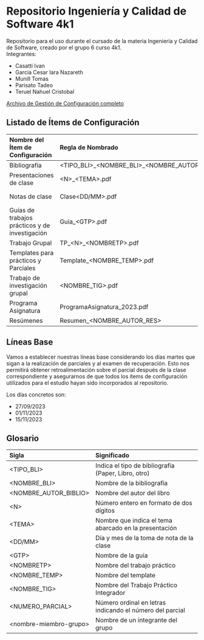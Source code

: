 # Repositorio Ingeniería y Calidad de Software 4k1
Repositorio para el uso durante el cursado de la materia Ingeniería y Calidad de Software, creado por el grupo 6 curso 4k1.  
Integrantes:
- Casatti Ivan
- Garcia Cesar Iara Nazareth
- Munill Tomas
- Parisato Tadeo
- Teruel Nahuel Cristobal

[Archivo de Gestión de Configuración completo](/Práctico/TP_04/TP_04_Herramientas%20de%20SCM.pdf)

## Listado de Ítems de Configuración
| Nombre del Ítem de Configuración                | Regla de Nombrado                                                     | Ubicación Física  |
| :---------------------------------------------- | :-------------------------------------------------------------------- | :------------ |
| Bibliografía                                    | &lt;TIPO_BLI&gt;\_&lt;NOMBRE_BLI&gt;\_&lt;NOMBRE_AUTOR_BIBLIO&gt;.pdf | /ISW2023/Teórico/Bibliografía  |
| Presentaciones de clase                         | &lt;N&gt;_&lt;TEMA&gt;.pdf                                            | /ISW2023/Teórico/Unidad_&lt;N&gt;/PresentacionesDeClases  |
| Notas de clase                                  | Clase&lt;DD/MM&gt;.pdf                                                | /ISW2023/Teórico/Unidad_&lt;N&gt;/TomaDeNotasDeClases/NotasDe&lt;nombre-miembro-grupo&gt;  |
| Guías de trabajos prácticos y de investigación  | Guia_&lt;GTP&gt;.pdf                                                  | /ISW2023/Práctico/GuíasDeTrabajoPracticos |
| Trabajo Grupal                                  | TP_&lt;N&gt;_&lt;NOMBRETP&gt;.pdf                                     | /ISW2023/Práctico/TP_&lt;N&gt;  |
| Templates para prácticos y Parciales            | Template_&lt;NOMBRE_TEMP&gt;.pdf                                      | /ISW2023/Práctico/TemplatesPrácticos  |
| Trabajo de investigación grupal                 | &lt;NOMBRE_TIG&gt;.pdf                                                | /ISW2023/Práctico/TIG_&lt;N&gt;  |
| Programa Asignatura                             | ProgramaAsignatura_2023.pdf                                           | /ISW2023/ReglasDeJuego  |
| Resúmenes                                       | Resumen_&lt;NOMBRE_AUTOR_RES&gt;                                      | /ISW2023/Resúmenes/&lt;NUMERO_PARCIAL&gt;Parcial  |

## Líneas Base 
Vamos a establecer nuestras líneas base considerando los días martes que sigan a la realización de parciales y al examen de recuperación. Esto nos permitirá obtener retroalimentación sobre el parcial después de la clase correspondiente y asegurarnos de que todos los ítems de configuración utilizados para el estudio hayan sido incorporados al repositorio.

Los días concretos son: 
- 27/09/2023
- 01/11/2023
- 15/11/2023

## Glosario
| Sigla                          | Significado  |
| :----------------------------- | :------------ |
| &lt;TIPO_BLI&gt;               | Indica el tipo de bibliografía (Paper, Libro, otro)  |
| &lt;NOMBRE_BLI&gt;             | Nombre de la bibliografía  |
| &lt;NOMBRE\_AUTOR\_BIBLIO&gt;  | Nombre del autor del libro  |
| &lt;N&gt;                      | Número entero en formato de dos dígitos  |
| &lt;TEMA&gt;                   | Nombre que indica el tema abarcado en la presentación  |
| &lt;DD/MM&gt;                  | Día y mes de la toma de nota de la clase  |
| &lt;GTP&gt;                    | Nombre de la guia  |
| &lt;NOMBRETP&gt;               | Nombre del trabajo práctico  |
| &lt;NOMBRE_TEMP&gt;            | Nombre del template  |
| &lt;NOMBRE_TIG&gt;             | Nombre del Trabajo Práctico Integrador  |
| &lt;NUMERO_PARCIAL&gt;         | Número ordinal en letras indicando el número del parcial   |
| &lt;nombre-miembro-grupo&gt;   | Nombre de un integrante del grupo  |
